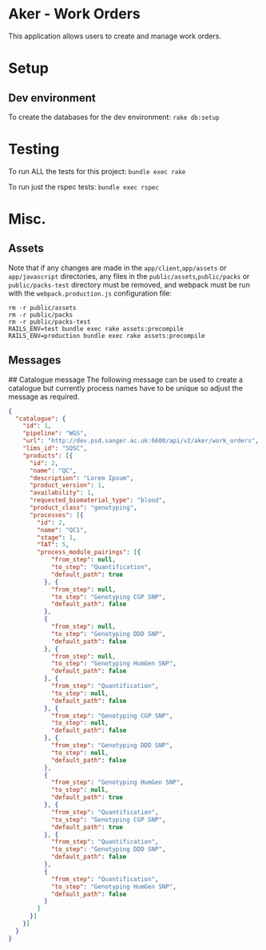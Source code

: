 # Aker - Work Orders

This application allows users to create and manage work orders.

# Setup
## Dev environment
To create the databases for the dev environment: `rake db:setup`

# Testing
To run ALL the tests for this project: `bundle exec rake`

To run just the rspec tests: `bundle exec rspec`

# Misc.
## Assets
Note that if any changes are made in the `app/client`,`app/assets` or `app/javascript` directories,
any files in the `public/assets`,`public/packs` or `public/packs-test` directory must be removed,
and webpack must be run with the `webpack.production.js` configuration file:

    rm -r public/assets
    rm -r public/packs
    rm -r public/packs-test
    RAILS_ENV=test bundle exec rake assets:precompile
    RAILS_ENV=production bundle exec rake assets:precompile

## Messages
## Catalogue message
The following message can be used to create a catalogue but currently process names have to be
unique so adjust the message as required.
```json
{
  "catalogue": {
    "id": 1,
    "pipeline": "WGS",
    "url": "http://dev.psd.sanger.ac.uk:6600/api/v2/aker/work_orders",
    "lims_id": "SQSC",
    "products": [{
      "id": 2,
      "name": "QC",
      "description": "Lorem Ipsum",
      "product_version": 1,
      "availability": 1,
      "requested_biomaterial_type": "blood",
      "product_class": "genotyping",
      "processes": [{
        "id": 2,
        "name": "QC1",
        "stage": 1,
        "TAT": 5,
        "process_module_pairings": [{
            "from_step": null,
            "to_step": "Quantification",
            "default_path": true
          }, {
            "from_step": null,
            "to_step": "Genotyping CGP SNP",
            "default_path": false
          },
          {
            "from_step": null,
            "to_step": "Genotyping DDD SNP",
            "default_path": false
          }, {
            "from_step": null,
            "to_step": "Genotyping HumGen SNP",
            "default_path": false
          }, {
            "from_step": "Quantification",
            "to_step": null,
            "default_path": false
          }, {
            "from_step": "Genotyping CGP SNP",
            "to_step": null,
            "default_path": false
          }, {
            "from_step": "Genotyping DDD SNP",
            "to_step": null,
            "default_path": false
          },
          {
            "from_step": "Genotyping HumGen SNP",
            "to_step": null,
            "default_path": true
          }, {
            "from_step": "Quantification",
            "to_step": "Genotyping CGP SNP",
            "default_path": true
          }, {
            "from_step": "Quantification",
            "to_step": "Genotyping DDD SNP",
            "default_path": false
          },
          {
            "from_step": "Quantification",
            "to_step": "Genotyping HumGen SNP",
            "default_path": false
          }
        ]
      }]
    }]
  }
}
```
